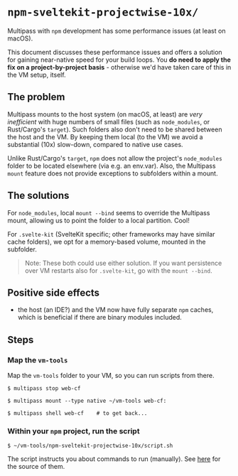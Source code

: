 # `npm-sveltekit-projectwise-10x/`

Multipass with `npm` development has some performance issues (at least on macOS). 

This document discusses these performance issues and offers a solution for gaining near-native speed for your build loops. You **do need to apply the fix on a project-by-project basis** - otherwise we'd have taken care of this in the VM setup, itself.


## The problem

Multipass mounts to the host system (on macOS, at least) are *very inefficient* with huge numbers of small files (such as `node_modules`, or Rust/Cargo's `target`). Such folders also don't need to be shared between the host and the VM. By keeping them local (to the VM) we avoid a substantial (10x) slow-down, compared to native use cases.

Unlike Rust/Cargo's `target`, `npm` does not allow the project's `node_modules` folder to be located elsewhere (via e.g. an env.var). Also, the Multipass `mount` feature does not provide exceptions to subfolders within a mount.

## The solutions

For `node_modules`, local `mount --bind` seems to override the Multipass mount, allowing us to point the folder to a local partition. Cool!

For `.svelte-kit` (SvelteKit specific; other frameworks may have similar cache folders), we opt for a memory-based volume, mounted in the subfolder.

>Note: These both could use either solution. If you want persistence over VM restarts also for `.svelte-kit`, go with the `mount --bind`.

## Positive side effects

- the host (an IDE?) and the VM now have fully separate `npm` caches, which is beneficial if there are binary modules included.

## Steps

### Map the `vm-tools` 

Map the `vm-tools` folder to your VM, so you can run scripts from there.

```
$ multipass stop web-cf
 
$ multipass mount --type native ~/vm-tools web-cf:

$ multipass shell web-cf	# to get back...
```

### Within your `npm` project, run the script

```
$ ~/vm-tools/npm-sveltekit-projectwise-10x/script.sh

```

The script instructs you about commands to run (manually). See [here](https://askubuntu.com/a/763645/338886) for the source of them.

